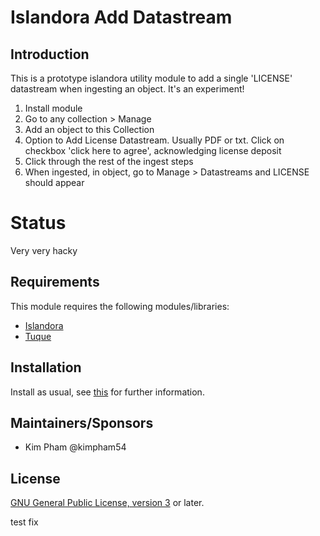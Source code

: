 # Islandora Add Datastream


## Introduction

This is a prototype islandora utility module to add a single 'LICENSE' datastream when ingesting an object. It's an experiment!

1. Install module
1. Go to any collection > Manage
1. Add an object to this Collection
1. Option to Add License Datastream. Usually PDF or txt. Click on checkbox 'click here to agree', acknowledging license deposit
1. Click through the rest of the ingest steps
1. When ingested, in object, go to Manage > Datastreams and LICENSE should appear

# Status

Very very hacky

## Requirements

This module requires the following modules/libraries:

* [Islandora](https://github.com/islandora/islandora)
* [Tuque](https://github.com/islandora/tuque)

## Installation

Install as usual, see [this](https://drupal.org/documentation/install/modules-themes/modules-7) for further information.

## Maintainers/Sponsors

* Kim Pham @kimpham54

## License

[GNU General Public License, version 3](http://www.gnu.org/licenses/gpl-3.0.txt) or later.


test fix
